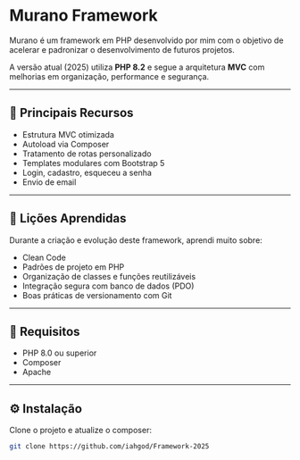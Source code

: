 # Murano Framework

Murano é um framework em PHP desenvolvido por mim com o objetivo de acelerar e padronizar o desenvolvimento de futuros projetos.  

A versão atual (2025) utiliza **PHP 8.2** e segue a arquitetura **MVC** com melhorias em organização, performance e segurança.

---

## 🚀 Principais Recursos

- Estrutura MVC otimizada
- Autoload via Composer
- Tratamento de rotas personalizado
- Templates modulares com Bootstrap 5
- Login, cadastro, esqueceu a senha
- Envio de email

---

## 📘 Lições Aprendidas

Durante a criação e evolução deste framework, aprendi muito sobre:

- Clean Code
- Padrões de projeto em PHP
- Organização de classes e funções reutilizáveis
- Integração segura com banco de dados (PDO)
- Boas práticas de versionamento com Git

---

## 🧰 Requisitos

- PHP 8.0 ou superior  
- Composer  
- Apache

---

## ⚙️ Instalação

Clone o projeto e atualize o composer:

```bash
git clone https://github.com/iahgod/Framework-2025
